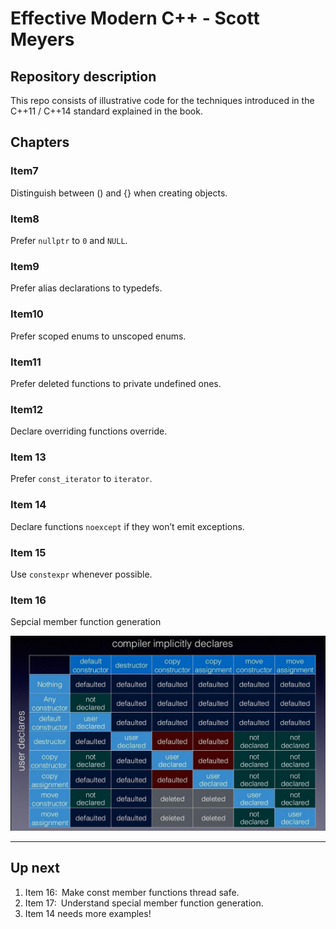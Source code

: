 # Effective Modern C++ - Scott Meyers

## Repository description

This repo consists of illustrative code for the techniques introduced in the C++11 / C++14 standard explained in the book.

## Chapters

### Item7

Distinguish between () and {} when creating objects.

### Item8

Prefer `nullptr` to `0` and `NULL`.

### Item9

Prefer alias declarations to typedefs.

### Item10

Prefer scoped enums to unscoped enums.

### Item11

Prefer deleted functions to private undefined ones.

### Item12

Declare overriding functions override.

### Item 13

Prefer `const_iterator` to `iterator`.

### Item 14

Declare functions `noexcept` if they won’t emit exceptions.

### Item 15

Use `constexpr` whenever possible.

### Item 16

Sepcial member function generation

![Generated member functions][gmf]

[gmf]: gmf.jpg

***

## Up next

1. Item 16: Make const member functions thread safe.
2. Item 17: Understand special member function generation.
3. Item 14 needs more examples!
